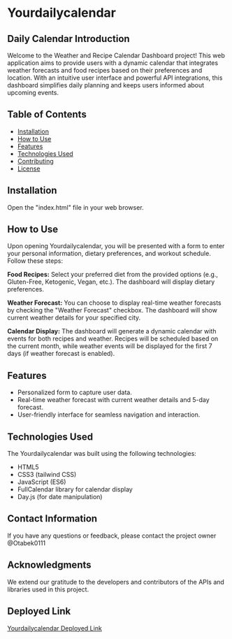 # Yourdailycalendar

## Daily Calendar Introduction
Welcome to the Weather and Recipe Calendar Dashboard project! This web application aims to provide users with a dynamic calendar that integrates weather forecasts and food recipes based on their preferences and location. With an intuitive user interface and powerful API integrations, this dashboard simplifies daily planning and keeps users informed about upcoming events.

## Table of Contents
- [Installation](#installation)
- [How to Use](#how-to-use)
- [Features](#features)
- [Technologies Used](#technologies-used)
- [Contributing](#contributing)
- [License](#license)

## Installation
Open the "index.html" file in your web browser.

## How to Use
Upon opening Yourdailycalendar, you will be presented with a form to enter your personal information, dietary preferences, and workout schedule. Follow these steps:

**Food Recipes:**
Select your preferred diet from the provided options (e.g., Gluten-Free, Ketogenic, Vegan, etc.). The dashboard will display dietary preferences.

**Weather Forecast:**
You can choose to display real-time weather forecasts by checking the "Weather Forecast" checkbox. The dashboard will show current weather details for your specified city.

**Calendar Display:**
The dashboard will generate a dynamic calendar with events for both recipes and weather. Recipes will be scheduled based on the current month, while weather events will be displayed for the first 7 days (if weather forecast is enabled).

## Features
- Personalized form to capture user data.
- Real-time weather forecast with current weather details and 5-day forecast.
- User-friendly interface for seamless navigation and interaction.

## Technologies Used
The Yourdailycalendar was built using the following technologies:
- HTML5
- CSS3 (tailwind CSS)
- JavaScript (ES6)
- FullCalendar library for calendar display
- Day.js (for date manipulation)

## Contact Information
If you have any questions or feedback, please contact the project owner @Otabek0111 

## Acknowledgments
We extend our gratitude to the developers and contributors of the APIs and libraries used in this project.

## Deployed Link
[Yourdailycalendar Deployed Link](https://otabek0111.github.io/DailyCalendar/)
